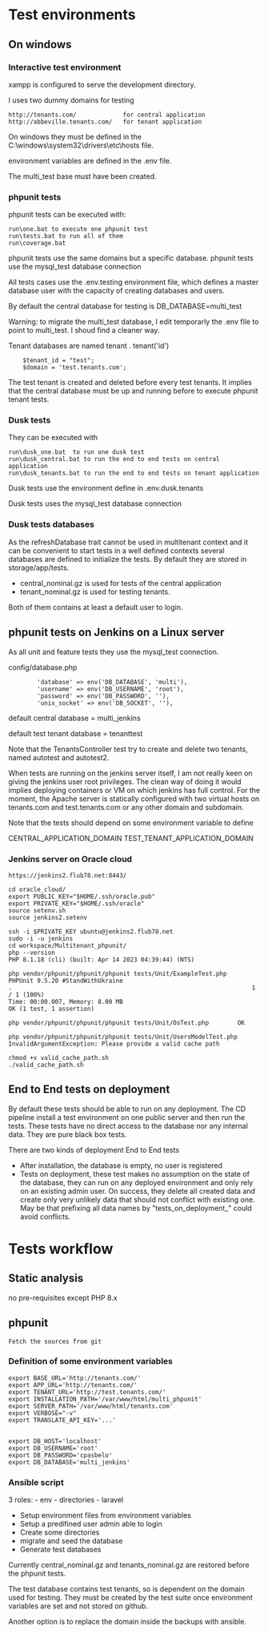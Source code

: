 # Test environments

## On windows

### Interactive test environment

xampp is configured to serve the development directory.

I uses two dummy domains for testing

    http://tenants.com/             for central application    
    http://abbeville.tenants.com/   for tenant application

On windows they must be defined in the C:\windows\system32\drivers\etc\hosts file.
    
environment variables are defined in the .env file.

The multi_test base must have been created.

### phpunit tests

phpunit tests can be executed with:

	run\one.bat to execute one phpunit test
	run\tests.bat to run all of them
	run\coverage.bat

phpunit tests use the same domains but a specific database. phpunit tests use the mysql_test database connection

All tests cases use the .env.testing environment file, which defines a master database user with the capacity of creating databases and users.

By default the central database for testing is
DB_DATABASE=multi_test

Warning: to migrate the multi_test database, I edit temporarly the .env file to point to multi_test. I shoud find a cleaner way.

Tenant databases are named tenant . tenant('id')

        $tenant_id = "test";
        $domain = 'test.tenants.com';

The test tenant is created and deleted before every test tenants. It implies that the central database must be up and running before to execute phpunit tenant tests.

### Dusk tests

They can be executed with

	run\dusk_one.bat  to run one dusk test
	run\dusk_central.bat to run the end to end tests on central application
	run\dusk_tenants.bat to run the end to end tests on tenant application

Dusk tests use the environment define in .env.dusk.tenants

Dusk tests uses the mysql_test database connection

### Dusk tests databases

As the refreshDatabase trait cannot be used in multitenant context and it can be convenient to start tests in a well defined contexts several databases are defined to initialize the tests. By default they are stored in storage/app/tests.

* central_nominal.gz is used for tests of the central application
* tenant_nominal.gz is used for testing tenants.

Both of them contains at least a default user to login.



## phpunit tests on Jenkins on a Linux server

As all unit and feature tests they use the mysql_test connection.

config/database.php

            'database' => env('DB_DATABASE', 'multi'),
            'username' => env('DB_USERNAME', 'root'),
            'password' => env('DB_PASSWORD', ''),
            'unix_socket' => env('DB_SOCKET', ''),

default central database = multi_jenkins

default test tenant database = tenanttest

Note that the TenantsController test try to create and delete two tenants, named autotest and autotest2.

When tests are running on the jenkins server itself, I am not really keen on giving the jenkins user root privileges. The clean way of doing it would implies deploying containers or VM on which jenkins has full control.
For the moment, the Apache server is statically configured with two virtual hosts on tenants.com and test.tenants.com or any other domain and subdomain. 

Note that the tests should depend on some environment variable to define

CENTRAL_APPLICATION_DOMAIN
TEST_TENANT_APPLICATION_DOMAIN


### Jenkins server on Oracle cloud

    https://jenkins2.flub78.net:8443/

    cd oracle_cloud/
    export PUBLIC_KEY="$HOME/.ssh/oracle.pub"
    export PRIVATE_KEY="$HOME/.ssh/oracle"
    source setenv.sh
    source jenkins2.setenv

    ssh -i $PRIVATE_KEY ubuntu@jenkins2.flub78.net
    sudo -i -u jenkins
    cd workspace/Multitenant_phpunit/
    php --version
    PHP 8.1.18 (cli) (built: Apr 14 2023 04:39:44) (NTS)

    php vendor/phpunit/phpunit/phpunit tests/Unit/ExampleTest.php
    PHPUnit 9.5.20 #StandWithUkraine
    .                                                                   1 / 1 (100%)
    Time: 00:00.007, Memory: 8.00 MB
    OK (1 test, 1 assertion)

    php vendor/phpunit/phpunit/phpunit tests/Unit/OsTest.php        OK

    php vendor/phpunit/phpunit/phpunit tests/Unit/UsersModelTest.php
    InvalidArgumentException: Please provide a valid cache path

    chmod +x valid_cache_path.sh
    ./valid_cache_path.sh

## End to End tests on deployment

By default these tests should be able to run on any deployment. The CD pipeline install a test environment on one public server and then run the tests. These tests have no direct access to the database nor any internal data. They are pure black box tests.

There are two kinds of deployment End to End tests
* After installation, the database is empty, no user is registered
* Tests on deployment, these test makes no assumption on the state of the database, they can run on any deployed environment and only rely on an existing admin user. On success, they delete all created data and create only very unlikely data that should not conflict with existing one. May be that prefixing all data names by "tests_on_deployment_" could avoid conflicts. 

# Tests workflow

## Static analysis

no pre-requisites except PHP 8.x

## phpunit

    Fetch the sources from git
    
### Definition of some environment variables

    export BASE_URL='http://tenants.com/'
    export APP_URL='http://tenants.com/'
    export TENANT_URL='http://test.tenants.com/'
    export INSTALLATION_PATH='/var/www/html/multi_phpunit'
    export SERVER_PATH='/var/www/html/tenants.com'
    export VERBOSE="-v"
    export TRANSLATE_API_KEY='...'


    export DB_HOST='localhost'
    export DB_USERNAME='root'
    export DB_PASSWORD='cpasbelo'
    export DB_DATABASE='multi_jenkins'

### Ansible script

3 roles:
    - env
    - directories
    - laravel
    
* Setup environment files from environment variables
* Setup a predifined user admin able to login
* Create some directories
* migrate and seed the database
* Generate test databases

Currently central_nominal.gz and tenants_nominal.gz are restored before the phpunit tests.

The test database contains test tenants, so is dependent on the domain used for testing. They must be created by the test suite once environment variables are set and not stored on github.

Another option is to replace the domain inside the backups with ansible.

    